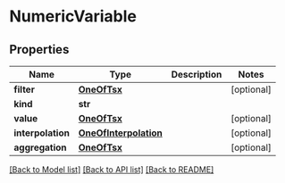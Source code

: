 # NumericVariable

## Properties
Name | Type | Description | Notes
------------ | ------------- | ------------- | -------------
**filter** | [**OneOfTsx**](OneOfTsx.md) |  | [optional] 
**kind** | **str** |  | 
**value** | [**OneOfTsx**](OneOfTsx.md) |  | [optional] 
**interpolation** | [**OneOfInterpolation**](OneOfInterpolation.md) |  | [optional] 
**aggregation** | [**OneOfTsx**](OneOfTsx.md) |  | [optional] 

[[Back to Model list]](../README.md#documentation-for-models) [[Back to API list]](../README.md#documentation-for-api-endpoints) [[Back to README]](../README.md)


